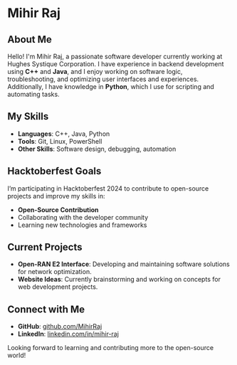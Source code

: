 # Mihir Raj

## About Me
Hello! I'm Mihir Raj, a passionate software developer currently working at Hughes Systique Corporation. I have experience in backend development using **C++** and **Java**, and I enjoy working on software logic, troubleshooting, and optimizing user interfaces and experiences. Additionally, I have knowledge in **Python**, which I use for scripting and automating tasks.

## My Skills
- **Languages**: C++, Java, Python
- **Tools**: Git, Linux, PowerShell
- **Other Skills**: Software design, debugging, automation

## Hacktoberfest Goals
I’m participating in Hacktoberfest 2024 to contribute to open-source projects and improve my skills in:
- **Open-Source Contribution**
- Collaborating with the developer community
- Learning new technologies and frameworks

## Current Projects
- **Open-RAN E2 Interface**: Developing and maintaining software solutions for network optimization.
- **Website Ideas**: Currently brainstorming and working on concepts for web development projects.

## Connect with Me
- **GitHub**: [github.com/MihirRaj](https://github.com/mihirrz)
- **LinkedIn**: [linkedin.com/in/mihir-raj](https://www.linkedin.com/in/mihir-raj-7a1803208/)

Looking forward to learning and contributing more to the open-source world!